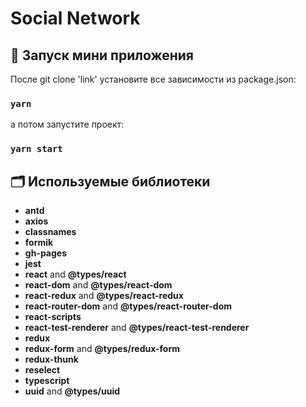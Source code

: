 
# Social Network

## 🚀 Запуск мини приложения
После git clone 'link' установите все зависимости из package.json:
### `yarn`

а потом запустите проект:
### `yarn start`


## 🗂️ Используемые библиотеки
- **antd** 
- **axios** 
- **classnames**
- **formik**
- **gh-pages**
- **jest**
- **react** and **@types/react**
- **react-dom** and **@types/react-dom**
- **react-redux** and **@types/react-redux**
- **react-router-dom** and **@types/react-router-dom**
- **react-scripts** 
- **react-test-renderer** and **@types/react-test-renderer**
- **redux**
- **redux-form** and **@types/redux-form**
- **redux-thunk**
- **reselect**
- **typescript** 
- **uuid** and **@types/uuid**




